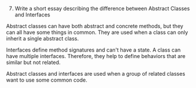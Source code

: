 7.	Write a short essay describing the difference between Abstract Classes and Interfaces

Abstract classes can have both abstract and concrete methods, but they can all have some things in common. They are used when a class can only inherit a single abstract class.

Interfaces define method signatures and can't have a state. A class can have multiple interfaces. Therefore, they help to define behaviors that are similar but not related.

Abstract classes and interfaces are used when a group of related classes want to use some common code.

